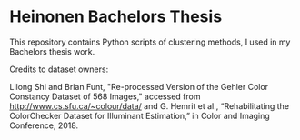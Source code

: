 # Heinonen Bachelors Thesis
 This repository contains Python scripts of clustering methods, I used in my Bachelors thesis work.

 Credits to dataset owners:

Lilong Shi and Brian Funt, "Re-processed Version of the Gehler Color Constancy Dataset of 568 Images," accessed from http://www.cs.sfu.ca/~colour/data/
and
G. Hemrit et al., “Rehabilitating the ColorChecker Dataset for Illuminant Estimation,” in Color and Imaging Conference, 2018.
